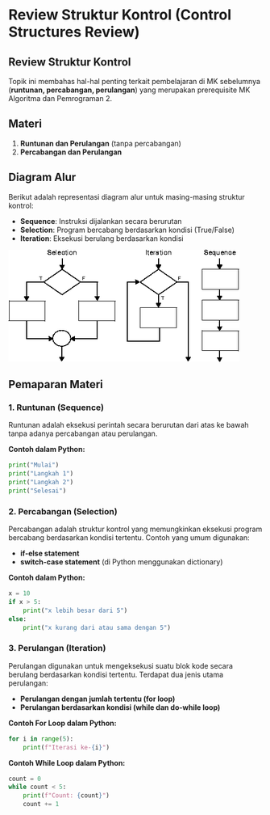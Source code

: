 # Review Struktur Kontrol (Control Structures Review)

## Review Struktur Kontrol
Topik ini membahas hal-hal penting terkait pembelajaran di MK sebelumnya (**runtunan, percabangan, perulangan**) yang merupakan prerequisite MK Algoritma dan Pemrograman 2.

## Materi
1. **Runtunan dan Perulangan** (tanpa percabangan)
2. **Percabangan dan Perulangan**


## Diagram Alur
Berikut adalah representasi diagram alur untuk masing-masing struktur kontrol:
- **Sequence**: Instruksi dijalankan secara berurutan
- **Selection**: Program bercabang berdasarkan kondisi (True/False)
- **Iteration**: Eksekusi berulang berdasarkan kondisi

![alt text](https://github.com/khosyikafikirdiat/Algoritma-Pemrograman/blob/main/diagram%20review%20control.png?raw=true)

## Pemaparan Materi
### 1. Runtunan (Sequence)
Runtunan adalah eksekusi perintah secara berurutan dari atas ke bawah tanpa adanya percabangan atau perulangan.

**Contoh dalam Python:**
```python
print("Mulai")
print("Langkah 1")
print("Langkah 2")
print("Selesai")
```

### 2. Percabangan (Selection)
Percabangan adalah struktur kontrol yang memungkinkan eksekusi program bercabang berdasarkan kondisi tertentu. Contoh yang umum digunakan:
- **if-else statement**
- **switch-case statement** (di Python menggunakan dictionary)

**Contoh dalam Python:**
```python
x = 10
if x > 5:
    print("x lebih besar dari 5")
else:
    print("x kurang dari atau sama dengan 5")
```

### 3. Perulangan (Iteration)
Perulangan digunakan untuk mengeksekusi suatu blok kode secara berulang berdasarkan kondisi tertentu. Terdapat dua jenis utama perulangan:
- **Perulangan dengan jumlah tertentu (for loop)**
- **Perulangan berdasarkan kondisi (while dan do-while loop)**

**Contoh For Loop dalam Python:**
```python
for i in range(5):
    print(f"Iterasi ke-{i}")
```

**Contoh While Loop dalam Python:**
```python
count = 0
while count < 5:
    print(f"Count: {count}")
    count += 1
```


